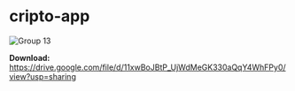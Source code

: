 # cripto-app

![Group 13](https://github.com/br-gabriel/cripto-app/assets/53658830/19309fb8-aff6-4347-aa23-1e5bbfc14249)

**Download:** https://drive.google.com/file/d/11xwBoJBtP_UjWdMeGK330aQqY4WhFPy0/view?usp=sharing
